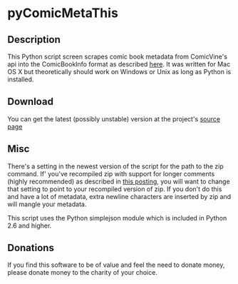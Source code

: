 # pyComicMetaThis #

## Description ##
This Python script screen scrapes comic book metadata from ComicVine's api into the ComicBookInfo format as described [here](http://code.google.com/p/comicbookinfo/).  It was written for Mac OS X but theoretically should work on Windows or Unix as long as Python is installed.

## Download ##
You can get the latest (possibly unstable) version at the project's [source page](http://code.google.com/p/pycomicmetathis/source/browse/#svn/trunk)

## Misc ##
There's a setting in the newest version of the script for the path to the zip command.  If' you've recompiled zip with support for longer comments (highly recommended) as described in
[this posting](http://pixelverse.lefora.com/2010/11/23/cbr-to-cbz-conversion-with-commentstags-intact-a-t/#post0), you will want to change that setting to point to your recompiled version of zip.  If you don't do this and have a lot of metadata, extra newline characters are inserted by zip and will mangle your metadata.

This script uses the Python simplejson module which is included in Python 2.6 and higher.

## Donations ##
If you find this software to be of value and feel the need to donate money, please donate money to the charity of your choice.